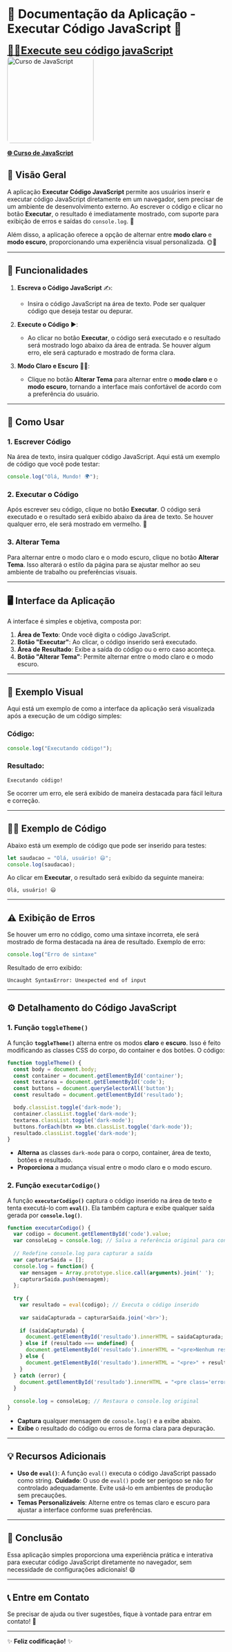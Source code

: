 

# 📖 **Documentação da Aplicação - Executar Código JavaScript** 🚀

<a href="https://www.mentemaker.com.br/javascript-ide/" target="_blank" style="font-size: 24px; font-weight: bold;">
 🧑‍💻Execute seu código javaScript
</a>
<br>

<a href="https://www.youtube.com/watch?v=BdR_NEI2oTM&list=PLpo2vYALH9e58UzWhvozuMAaK7vVS4_lP&index=23" target="_blank">
  <img src="https://img.youtube.com/vi/BdR_NEI2oTM/0.jpg" alt="Curso de JavaScript" width="200" style="object-fit: cover; border-radius: 8px;">
  <p><strong>🌐 Curso de JavaScript</strong></p>
</a>

## 📝 **Visão Geral**

A aplicação **Executar Código JavaScript** permite aos usuários inserir e executar código JavaScript diretamente em um navegador, sem precisar de um ambiente de desenvolvimento externo. Ao escrever o código e clicar no botão **Executar**, o resultado é imediatamente mostrado, com suporte para exibição de erros e saídas do `console.log`. 🚀

Além disso, a aplicação oferece a opção de alternar entre **modo claro** e **modo escuro**, proporcionando uma experiência visual personalizada. 🌞🌙

---

## 🔧 **Funcionalidades**

1. **Escreva o Código JavaScript** ✍️:
   - Insira o código JavaScript na área de texto. Pode ser qualquer código que deseja testar ou depurar.
   
2. **Execute o Código** ▶️:
   - Ao clicar no botão **Executar**, o código será executado e o resultado será mostrado logo abaixo da área de entrada. Se houver algum erro, ele será capturado e mostrado de forma clara.
   
3. **Modo Claro e Escuro** 🌙🌞:
   - Clique no botão **Alterar Tema** para alternar entre o **modo claro** e o **modo escuro**, tornando a interface mais confortável de acordo com a preferência do usuário.

---

## 🚀 **Como Usar**

### 1. **Escrever Código**

Na área de texto, insira qualquer código JavaScript. Aqui está um exemplo de código que você pode testar:

```javascript
console.log("Olá, Mundo! 🌍");
```

### 2. **Executar o Código**

Após escrever seu código, clique no botão **Executar**. O código será executado e o resultado será exibido abaixo da área de texto. Se houver qualquer erro, ele será mostrado em vermelho. 🔴

### 3. **Alterar Tema**

Para alternar entre o modo claro e o modo escuro, clique no botão **Alterar Tema**. Isso alterará o estilo da página para se ajustar melhor ao seu ambiente de trabalho ou preferências visuais.

---

## 🖥️ **Interface da Aplicação**

A interface é simples e objetiva, composta por:

1. **Área de Texto**: Onde você digita o código JavaScript.
2. **Botão "Executar"**: Ao clicar, o código inserido será executado.
3. **Área de Resultado**: Exibe a saída do código ou o erro caso aconteça.
4. **Botão "Alterar Tema"**: Permite alternar entre o modo claro e o modo escuro.

---

## 🎨 **Exemplo Visual**

Aqui está um exemplo de como a interface da aplicação será visualizada após a execução de um código simples:

### Código:

```javascript
console.log("Executando código!");
```

### Resultado:

```
Executando código!
```

Se ocorrer um erro, ele será exibido de maneira destacada para fácil leitura e correção.

---

## 🧑‍💻 **Exemplo de Código**

Abaixo está um exemplo de código que pode ser inserido para testes:

```javascript
let saudacao = "Olá, usuário! 😃";
console.log(saudacao);
```

Ao clicar em **Executar**, o resultado será exibido da seguinte maneira:

```
Olá, usuário! 😃
```

---

## ⚠️ **Exibição de Erros**

Se houver um erro no código, como uma sintaxe incorreta, ele será mostrado de forma destacada na área de resultado. Exemplo de erro:

```javascript
console.log("Erro de sintaxe"
```

Resultado de erro exibido:

```
Uncaught SyntaxError: Unexpected end of input
```

---

## ⚙️ **Detalhamento do Código JavaScript**

### 1. **Função `toggleTheme()`**

A função **`toggleTheme()`** alterna entre os modos **claro** e **escuro**. Isso é feito modificando as classes CSS do corpo, do container e dos botões. O código:

```javascript
function toggleTheme() {
  const body = document.body;
  const container = document.getElementById('container');
  const textarea = document.getElementById('code');
  const buttons = document.querySelectorAll('button');
  const resultado = document.getElementById('resultado');

  body.classList.toggle('dark-mode');
  container.classList.toggle('dark-mode');
  textarea.classList.toggle('dark-mode');
  buttons.forEach(btn => btn.classList.toggle('dark-mode'));
  resultado.classList.toggle('dark-mode');
}
```

- **Alterna** as classes `dark-mode` para o corpo, container, área de texto, botões e resultado.
- **Proporciona** a mudança visual entre o modo claro e o modo escuro.

### 2. **Função `executarCodigo()`**

A função **`executarCodigo()`** captura o código inserido na área de texto e tenta executá-lo com **`eval()`**. Ela também captura e exibe qualquer saída gerada por **`console.log()`**.

```javascript
function executarCodigo() {
  var codigo = document.getElementById('code').value;
  var consoleLog = console.log; // Salva a referência original para console.log
  
  // Redefine console.log para capturar a saída
  var capturarSaida = [];
  console.log = function() {
    var mensagem = Array.prototype.slice.call(arguments).join(' ');
    capturarSaida.push(mensagem);
  };
  
  try {
    var resultado = eval(codigo); // Executa o código inserido
    
    var saidaCapturada = capturarSaida.join('<br>');
    
    if (saidaCapturada) {
      document.getElementById('resultado').innerHTML = saidaCapturada;
    } else if (resultado === undefined) {
      document.getElementById('resultado').innerHTML = "<pre>Nenhum resultado retornado</pre>";
    } else {
      document.getElementById('resultado').innerHTML = "<pre>" + resultado + "</pre>";
    }
  } catch (error) {
    document.getElementById('resultado').innerHTML = "<pre class='error'>" + error + "</pre>";
  }
  
  console.log = consoleLog; // Restaura o console.log original
}
```

- **Captura** qualquer mensagem de `console.log()` e a exibe abaixo.
- **Exibe** o resultado do código ou erros de forma clara para depuração.

---

## 💡 **Recursos Adicionais**

- **Uso de `eval()`**: A função `eval()` executa o código JavaScript passado como string. **Cuidado**: O uso de `eval()` pode ser perigoso se não for controlado adequadamente. Evite usá-lo em ambientes de produção sem precauções.
- **Temas Personalizáveis**: Alterne entre os temas claro e escuro para ajustar a interface conforme suas preferências.

---

## 🎉 **Conclusão**

Essa aplicação simples proporciona uma experiência prática e interativa para executar código JavaScript diretamente no navegador, sem necessidade de configurações adicionais! 😄

---

## 📞 **Entre em Contato**

Se precisar de ajuda ou tiver sugestões, fique à vontade para entrar em contato! 💬

---

✨ **Feliz codificação!** ✨
